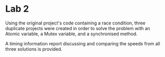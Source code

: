 <h1>Lab 2</h1>
  <p>Using the original project's code containing a race condition, three duplicate projects were created in order to solve the problem with an Atomic variable, a Mutex variable, and a synchronised method.<p/>
  <p>A timing information report discussing and comparing the speeds from all three solutions is provided.<p/>
  
  
